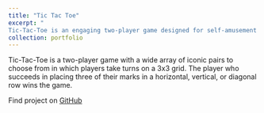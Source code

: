 ```yaml
---
title: "Tic Tac Toe"
excerpt: "
Tic-Tac-Toe is an engaging two-player game designed for self-amusement and strategic fun<br/>[In Progress]<br/><img src='/images/tic-tac-toe.png'>"
collection: portfolio
---
```


Tic-Tac-Toe is a two-player game with a wide array of iconic pairs to choose from in which players take turns on a 3x3 grid. The player who succeeds in placing three of their marks in a horizontal, vertical, or diagonal row wins the game.

Find project on [GitHub](https://github.com/chauhanshilpa/tic-tac-toe)
